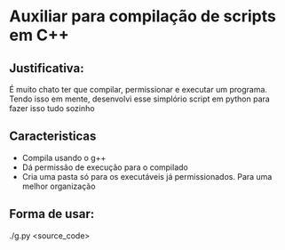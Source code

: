 # Auxiliar para compilação de scripts em C++
## Justificativa:
É muito chato ter que compilar, permissionar e executar um programa. Tendo isso em mente, desenvolvi esse simplório script em python para fazer isso tudo sozinho
## Caracteristicas
- Compila usando o g++
- Dá permissão de execução para o compilado
- Cria uma pasta só para os executáveis já permissionados. Para uma melhor organização
## Forma de usar:
./g.py <source_code>